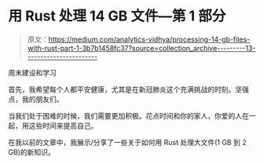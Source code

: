 # 用 Rust 处理 14 GB 文件—第 1 部分

> 原文：<https://medium.com/analytics-vidhya/processing-14-gb-files-with-rust-part-1-3b7b1458fc37?source=collection_archive---------13----------------------->

周末建设和学习

首先，我希望每个人都平安健康，尤其是在新冠肺炎这个充满挑战的时刻。坚强点，我的朋友们。

当我们处于困难的时候，我们需要更加积极。花点时间和你的家人，你爱的人在一起，用这些时间来提高自己。

在我以前的文章中，我展示/分享了一些关于如何用 Rust 处理大文件(1 GB 到 2 GB)的新知识。